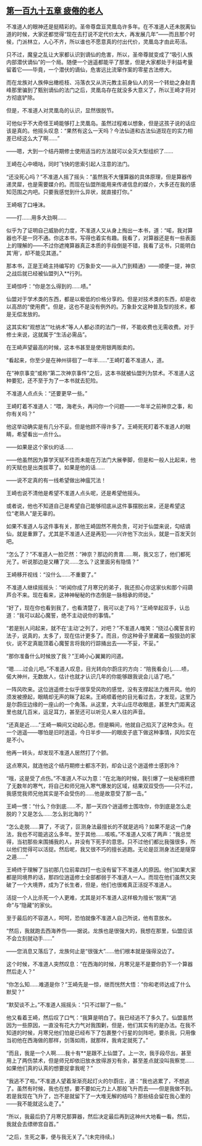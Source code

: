 ## [第一百九十五章 疲倦的老人](https://www.xxbiquge.com/11_11207/9169281.html)


  不准道人的眼神还是挺精彩的。圣帝尊盘亘灵凰岛许多年。在不准道人还未脱离仙道的时候，大家还都觉得“现在去打说不定代价太大，再发展几年”——而且那个时候，门派林立，人心不齐，所以谁也不愿意真的付出代价，灵凰岛才由此苟活。

  只不过，魔皇之乱让大家都认识到谪仙的危害，所以，圣帝尊就变成了“吸引人族内部潜伏谪仙”的一个局。随便一个逍遥都能平了那里，但是大家都处于利益考量留着它——毕竟，一个潜伏的谪仙，危害远比流窜作案的零星古法修大。

  而在龙族对人族伸出橄榄枝、冯落衣又从洪元教主前身仙人的另一个转劫之身赵青峰那里骗到了甄别谪仙的法门之后，灵凰岛存在就没多大意义了，所以王崎才将对方彻底铲除。

  但是，不准道人对灵凰岛的认识，显然很脱节。

  可他似乎不大奇怪王崎能够打上灵凰岛。虽然过程难以想象，但是这孩子说的话应该是真的。他摇头叹息：“果然有这么一天吗？今法仙道和古法仙道现在的实力相差已经这么大了啊……”

  ——嗯，大到一个结丹期修士使用适当的方法就可以全灭大型组织了……

  王崎在心中嘀咕，同时飞快的思索引起人注意的法门。

  “还没死心吗？”不准道人摇了摇头：“虽然我不大懂算器的具体原理，但是算器传递灵犀，也是需要媒介的。而现在仙盟所能用来传递信息的媒介，大多还在我的感知范围之内吧。只要我感觉到什么异状，就直接打你。”

  王崎咽了口唾沫。

  ——打……用多大劲啊……

  似乎为了证明自己威胁的力度，不准道人又从身上掏出一本书，道：“喏，我对算器也不是一窍不通。你这本书，写得也着实有趣。我看了，对算器还是有一些表面上的理解的——不过你遮掩算器真正本质的手段倒是不错，我看了这书，只能明白其‘用’，却不能见其道。”

  那本书，正是王崎主持编写的《万象卦文——从入门到精通》——顺便一提，神京之战后就已经被仙盟列入**行列。

  王崎惊呼：“你是怎么得到的……啧。”

  仙盟对于学术类的东西，都是以极低的价格分享的。但是对技术类的东西，却是收以高昂的“使用费”。但是，这也不是没有例外的。万象卦文这种普及型的技术，都是无偿发放的。

  这其实和“观想法”“吐纳术”等人人都必须的法门一样，不能收费也无需收费。对于修士来说，这就属于“生活必需品”。

  在王崎声望最高的时候，这本书甚至是使用银两贩卖的。

  “看起来，你至少是在神州徘徊了一年半……”王崎盯着不准道人，道。

  在“神京事变”或称“第二次神京事件”之后，这本书就被仙盟列为禁术。不准道人这种要犯，还不至于为了一本书就去犯险。

  不准道人点点头：“还要更早一些。”

  王崎盯着不准道人：“喂，海老头，再问你一个问题——一年半之前神京之事，和你有关吗？”

  他这举动确实是有几分不妥。但是他顾不得许多了。王崎死死盯着不准道人的眼睛，希望看出一点什么。

  ——如果是这个家伙的话……

  ——他虽然因为算学天赋不佳而未能在万法门大展拳脚，但是和一般人比起来，他的天赋也是出类拔萃了。如果是他的话……

  ——说不定真的有一线希望做出神瘟咒法！

  王崎也说不清他是希望不准道人点头呢，还是希望他摇头。

  或者说，他也不知道自己是希望自己能够彻底从这件事摆脱出来，还是希望这位“老熟人”是无辜的。

  如果不准道人与这件事有关，那他王崎固然不用负责，可对于仙盟来说，勾结谪仙，就是重罪了。尤其是不准道人还是再犯——兴许他下次出头，就是一百发天剑吧。

  “怎么了？”不准道人一脸茫然：“神京？那边的贵胄……啊，我又忘了，他们都死光了。听说那边是又糟了灾……怎么？这里面另有隐情？”

  王崎移开视线：“没什么……不重要了。”

  不准道人继续摇摇头：“听闻你成了月寒兄的弟子，我还担心你这家伙和那个闷葫芦合不来。现在看来，这神神秘秘的作态倒是一脉相承的师徒。”

  “好了，现在你也看到我了，也看清楚了，我可以走了吗？”王崎举起双手，认怂道：“我可以起心魔誓，绝不主动说你的事情。”

  “若是别人问起来，就不在‘主动’之列了，对吧？”不准道人嗤笑：“绕过心魔誓言的法子，说真的，太多了，现在估计更多了。而且，你这种骨子里藏着一股狠劲的家伙，说不定真能顶着心魔誓言将我的行踪捅出去——不妥，不妥。”

  “那你准备什么时候放了我？”王崎小心翼翼的问道。

  “嗯……过会儿吧。”不准道人叹息，目光转向尔蔚庄的方向：“陪我看会儿……啧，偌大神州，无数故人，估计也就才认识几年的你能够跟我说会儿话了吧。”

  一阵风吹来。这位逍遥修士似乎很享受风吹的感觉，没有支撑起法力推开风。他的须发被撩起，眼睛却无声的眯了起来。王崎顺着他的目光看过去，才发现，这里乃是尔蔚庄边缘的一座山的一个角落。从这里，大半山庄尽收眼底，甚至大门距离这里也就几百米，运足耳力，甚至还可以听见人来人往的声音。

  “还真是近……”王崎一瞬间又动起心思。但是瞬间，他就自己掐灭了这种念头。在一个逍遥——哪怕是旧时逍遥，今日半步——的眼皮子底下做这种事情，风险实在是不小。

  他再一转头，却发现不准道人居然打了个颤。

  这点寒风，就连他这个结丹期修士都冻不到，却会让这个逍遥修士感到冷？

  “哦，这是受了点伤。”不准道人不以为意：“在北海的时候，我引爆了一处秘境积攒了无数年的寒气，将自己和师兄拖入寒气爆发的区域，结果双双受伤——只不过，我感觉我师兄他其实是不会受伤的……他是故意受了那一击。”

  王崎一愣：“什么？你到底……不，那一天四个逍遥修士围攻你，你到底是怎么走脱的？又是怎么……怎么到北海的？”

  “怎么走脱……算了，不说了，叵测身法最擅长的不就是逃吗？如果不是这一门身法，我也不可能逃这么多年。至于其他……咳咳。”不准道人又咳了两声：“我总觉得，当初那些来围捕我的人，并没有下死手的意思。只不过他们都比我强很多，所以他们觉得可以活捉。然后呢，我又很不巧的擅长逃跑。无论是叵测身法还是隧穿之遁……”

  王崎终于理解了当初那几位前辈四打一也没有留下不准道人的原因。他们如果大家都是同境界的话，那四位逍遥修士全部都弱于不准道人一人。而现在他们虽然又突破了一个大境界，成为了长生者，但是，他们也很难真正活捉不准道人。

  活捉一个人比杀死一个人更难，尤其是对不准道人这样极为擅长“脱离”“逃命”与“隐藏”的家伙。

  至于最后的不容道人，呵呵，恐怕就像不准道人自己所说，他有意放水。

  “然后，我就跑去西海养伤——据说。龙族也是很强大的，我想在那里，仙盟应该不会立刻就动手……”

  ——您消息又落后了，龙族何止是“很强大”……他们根本就是强得没边了。

  这个时候，不准道人突然叹息：“在西海的时候，月寒兄是不是要你扔下一个算器然后走人？”

  “你怎么知……难道是你？”王崎先是一惊，继而恍然大悟：“你和老师达成了什么默契？”

  “默契谈不上。”不准道人摇摇头：“只不过聊了一些。”

  他又看着王崎，然后叹了口气：“我算是明白了。我已经逃不了多久了。仙盟虽然因为一些原因，一直没有花大力气对我围剿，但是，他们其实有的是办法。在我不知道的时候，月寒兄他们怕是已经布下了包裹整个行星的剑阵吧，要杀我，只用像当初他在西海做的那样，剑落如雨，就那样，我肯定就死了。”

  “而且，我是一个人啊……我十有**是跟不上仙盟了。上一次，我手段尽出，甚至用上了两伤禁术，但是师兄却依旧放水放得游刃有余，甚至差点就没叫我察觉……如果他们真的认真的想要捉拿我呢？”

  “我逃不了啦。”不准道人望着渐渐亮起灯火的尔蔚庄，道：“我也逃累了，不想逃了。虽然有时候，我也在想，要不要如元力上人那般飞升而去——但是我做不到。若是我现在飞升了，岂不是就留下了一大堆无解的结吗？那些结会留在我心里的——我不能就这么走了。”

  “所以，我最后扔了月寒兄那算器，然后决定最后再到这神州大地看一看。然后，我就会去缥缈宫自首。”

  “之后，生死之事，便与我无关了。”(未完待续。)
